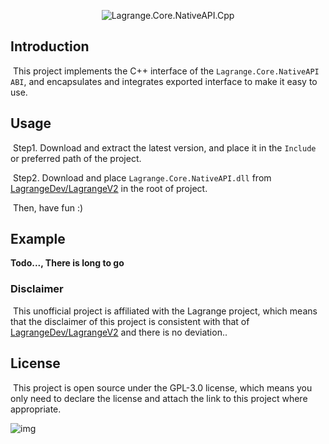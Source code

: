 <div align="center">

![Lagrange.Core.NativeAPI.Cpp](https://socialify.git.ci/kamenomi-dev/Lagrange.Core.NativeAPI.Cpp/image?custom_description=A+C+ABI-compatible+C%2B%2B+wrapper+for+the+Lagrange.Core.NativeAPI&description=1&font=JetBrains+Mono&forks=1&issues=1&language=1&logo=https%3A%2F%2Fstatic.live.moe%2Flagrange.jpg&name=1&owner=1&pattern=Plus&pulls=1&stargazers=1&theme=Dark)

</div>

## Introduction

​	This project implements the C++ interface of the `Lagrange.Core.NativeAPI ABI`, and encapsulates and integrates exported interface to make it easy to use.



## Usage

​	Step1. Download and extract the latest version, and place it in the `Include` or preferred path of the project.

​	Step2.  Download and place `Lagrange.Core.NativeAPI.dll` from [LagrangeDev/LagrangeV2](https://github.com/LagrangeDev/LagrangeV2) in the root of project.

​	Then, have fun :)



## Example

**Todo..., There is long to go**



### Disclaimer

​	This unofficial project is affiliated with the Lagrange project, which means that the disclaimer of this project is consistent with that of [LagrangeDev/LagrangeV2](https://github.com/LagrangeDev/LagrangeV2) and there is no deviation..



## License

​	This project is open source under the GPL-3.0 license, which means you only need to declare the license and attach the link to this project where appropriate.

![img](https://www.gnu.org/graphics/gplv3-with-text-136x68.png)
